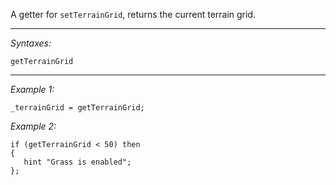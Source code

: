 A getter for `setTerrainGrid`, returns the current terrain grid.


---
*Syntaxes:*

`getTerrainGrid`

---
*Example 1:*

```sqf
_terrainGrid = getTerrainGrid;
```

*Example 2:*

```sqf
if (getTerrainGrid < 50) then
{
   hint "Grass is enabled";
};
```
